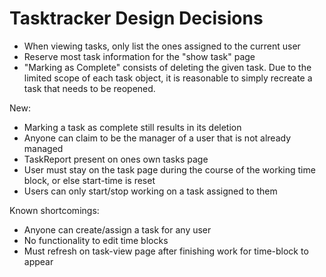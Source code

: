 # Tasktracker Design Decisions

- When viewing tasks, only list the ones assigned to the current user
- Reserve most task information for the "show task" page
- "Marking as Complete" consists of deleting the given task.
  Due to the limited scope of each task object, it is reasonable to simply recreate a task that needs to be reopened.
 
New:
- Marking a task as complete still results in its deletion
- Anyone can claim to be the manager of a user that is not already managed
- TaskReport present on ones own tasks page
- User must stay on the task page during the course of the working time block, or else start-time is reset
- Users can only start/stop working on a task assigned to them

Known shortcomings:
- Anyone can create/assign a task for any user
- No functionality to edit time blocks
- Must refresh on task-view page after finishing work for time-block to appear
